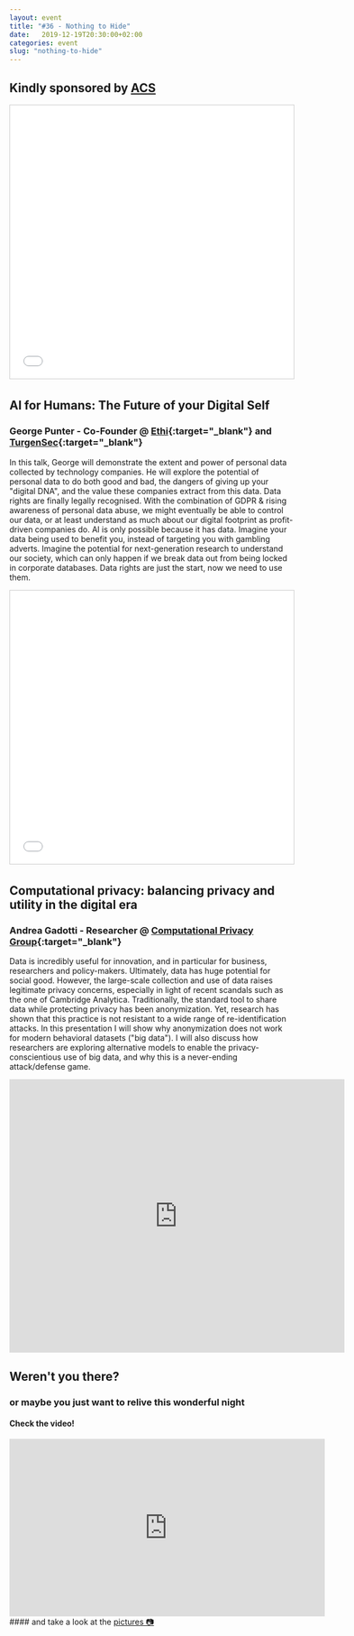 ```yaml
---
layout: event
title: "#36 - Nothing to Hide"
date:   2019-12-19T20:30:00+02:00
categories: event
slug: "nothing-to-hide"
---
```


## Kindly sponsored by [ACS](//www.acs.it/it/home.html)
<iframe src="//www.slideshare.net/slideshow/embed_code/key/fvPWMP6Hu8k9kE" width="595" height="485" frameborder="0" marginwidth="0" marginheight="0" scrolling="no" style="border:1px solid #CCC; border-width:1px; margin-bottom:5px; max-width: 100%;" allowfullscreen> </iframe>

## AI for Humans: The Future of your Digital Self

### George Punter - Co-Founder @ [Ethi](//ethi.me/){:target="_blank"} and [TurgenSec](//turgensec.com){:target="_blank"}

In this talk, George will demonstrate the extent and power of personal data collected by technology companies. He will explore the potential of personal data to do both good and bad, the dangers of giving up your "digital DNA", and the value these companies extract from this data.
Data rights are finally legally recognised. With the combination of GDPR & rising awareness of personal data abuse, we might eventually be able to control our data, or at least understand as much about our digital footprint as profit-driven companies do.
AI is only possible because it has data. Imagine your data being used to benefit you, instead of targeting you with gambling adverts. Imagine the potential for next-generation research to understand our society, which can only happen if we break data out from being locked in corporate databases. Data rights are just the start, now we need to use them.

<iframe src="//www.slideshare.net/slideshow/embed_code/key/qNvHk8uba25crG" width="595" height="485" frameborder="0" marginwidth="0" marginheight="0" scrolling="no" style="border:1px solid #CCC; border-width:1px; margin-bottom:5px; max-width: 100%;" allowfullscreen> </iframe>

## Computational privacy: balancing privacy and utility in the digital era

### Andrea Gadotti - Researcher @ [Computational Privacy Group](//cpg.doc.ic.ac.uk/){:target="_blank"}

Data is incredibly useful for innovation, and in particular for business, researchers and policy-makers. Ultimately, data has huge potential for social good. However, the large-scale collection and use of data raises legitimate privacy concerns, especially in light of recent scandals such as the one of Cambridge Analytica. Traditionally, the standard tool to share data while protecting privacy has been anonymization. Yet, research has shown that this practice is not resistant to a wide range of re-identification attacks. In this presentation I will show why anonymization does not work for modern behavioral datasets ("big data"). I will also discuss how researchers are exploring alternative models to enable the privacy-conscientious use of big data, and why this is a never-ending attack/defense game.

<iframe src="https://docs.google.com/presentation/d/e/2PACX-1vTO8D2x9KKvGISRw0yDh5BqKSaJ6nPdjqoNbxH4NAqyXJZuG0LDEdIUObNz3wfngWbsGPLog4XgPZ42/embed?start=false&loop=false&delayms=15000" frameborder="0" width="595" height="485" allowfullscreen="true" mozallowfullscreen="true" webkitallowfullscreen="true"></iframe>

## Weren't you there?

### or maybe you just want to relive this wonderful night

<section class="fb-links">

#### Check the video!

<iframe class="video-embed" src="https://www.youtube.com/embed/wt23esnkZ3A" width="560" height="315" frameborder="0" allow="accelerometer; autoplay; encrypted-media; gyroscope; picture-in-picture" allowfullscreen></iframe>
#### and take a look at the <a id="fb_photo_album" class="btn-facebook" target="_blank" href="//bit.ly/ST36p">pictures &#128247;</a>
</section>
